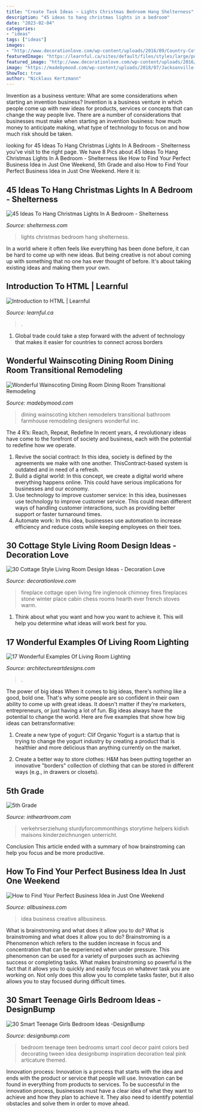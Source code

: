 ```yaml
---
title: "Create Task Ideas ~ Lights Christmas Bedroom Hang Shelterness"
description: "45 ideas to hang christmas lights in a bedroom"
date: "2023-02-04"
categories:
- "ideas"
tags: ["ideas"]
images:
- "http://www.decorationlove.com/wp-content/uploads/2016/09/Country-Cottage-Living-Room-with-Fireplace.jpg"
featuredImage: "https://learnful.ca/sites/default/files/styles/large/public/up/tutorial/cover-image/2020-06/coverimage_0.jpg?itok=n-9cwflx"
featured_image: "http://www.decorationlove.com/wp-content/uploads/2016/09/Country-Cottage-Living-Room-with-Fireplace.jpg"
image: "https://madebymood.com/wp-content/uploads/2018/07/Jacksonville-wainscoting-dining-room-Dining-Room-Transitional-with-kitchen-and-bathroom-remodelers-formal-farmhouse-photos.jpg"
ShowToc: true
author: "Nicklaus Kertzmann"
---
```



Invention as a business venture: What are some considerations when starting an invention business?
Invention is a business venture in which people come up with new ideas for products, services or concepts that can change the way people live. There are a number of considerations that businesses must make when starting an invention business: how much money to anticipate making, what type of technology to focus on and how much risk should be taken.

	

		
looking for 45 Ideas To Hang Christmas Lights In A Bedroom - Shelterness you've visit to the right page. We have 8 Pics about 45 Ideas To Hang Christmas Lights In A Bedroom - Shelterness like How to Find Your Perfect Business Idea in Just One Weekend, 5th Grade and also How to Find Your Perfect Business Idea in Just One Weekend. Here it is:
		
    
## 45 Ideas To Hang Christmas Lights In A Bedroom - Shelterness

<img loading=lazy src="https://i.shelterness.com/2011/11/15-ideas-to-hang-christmas-lights-in-a-bedroom-15.jpg" onerror="this.onerror=null;this.src='https://tse2.mm.bing.net/th?id=OIP.Vu3pqU4CbK6x8J8Rt-IZRwHaLH&amp;pid=15.1';" alt="45 Ideas To Hang Christmas Lights In A Bedroom - Shelterness">

_Source: shelterness.com_

>lights christmas bedroom hang shelterness. 

	

In a world where it often feels like everything has been done before, it can be hard to come up with new ideas. But being creative is not about coming up with something that no one has ever thought of before. It's about taking existing ideas and making them your own.

    
## Introduction To HTML | Learnful

<img loading=lazy src="https://learnful.ca/sites/default/files/styles/large/public/up/tutorial/cover-image/2020-06/coverimage_0.jpg?itok=n-9cwflx" onerror="this.onerror=null;this.src='https://tse3.mm.bing.net/th?id=OIP._9xmRk_WMk-CZR0N9_sdYgHaE6&amp;pid=15.1';" alt="Introduction to HTML | Learnful">

_Source: learnful.ca_

>. 

	

1. Global trade could take a step forward with the advent of technology that makes it easier for countries to connect across borders 

    
## Wonderful Wainscoting Dining Room Dining Room Transitional Remodeling

<img loading=lazy src="https://madebymood.com/wp-content/uploads/2018/07/Jacksonville-wainscoting-dining-room-Dining-Room-Transitional-with-kitchen-and-bathroom-remodelers-formal-farmhouse-photos.jpg" onerror="this.onerror=null;this.src='https://tse3.mm.bing.net/th?id=OIP.xicf9B0NnmdW_YLQou64hgHaE8&amp;pid=15.1';" alt="Wonderful Wainscoting Dining Room Dining Room Transitional Remodeling">

_Source: madebymood.com_

>dining wainscoting kitchen remodelers transitional bathroom farmhouse remodeling designers wonderful inc. 

	

The 4 R’s: Reach, Repeat, Redefine
In recent years, 4 revolutionary ideas have come to the forefront of society and business, each with the potential to redefine how we operate.
1. Revive the social contract: In this idea, society is defined by the agreements we make with one another. ThisContract-based system is outdated and in need of a refresh.
2. Build a digital world: In this concept, we create a digital world where everything happens online. This could have serious implications for businesses and our economy.
3. Use technology to improve customer service: In this idea, businesses use technology to improve customer service. This could mean different ways of handling customer interactions, such as providing better support or faster turnaround times. 
4. Automate work: In this idea, businesses use automation to increase efficiency and reduce costs while keeping employees on their toes.

    
## 30 Cottage Style Living Room Design Ideas - Decoration Love

<img loading=lazy src="http://www.decorationlove.com/wp-content/uploads/2016/09/Country-Cottage-Living-Room-with-Fireplace.jpg" onerror="this.onerror=null;this.src='https://tse3.mm.bing.net/th?id=OIP.BJkRKo4CjHUWSGq2IPwGBAHaJ-&amp;pid=15.1';" alt="30 Cottage Style Living Room Design Ideas - Decoration Love">

_Source: decorationlove.com_

>fireplace cottage open living fire inglenook chimney fires fireplaces stone winter place cabin chess rooms hearth ever french stoves warm. 

	

1. Think about what you want and how you want to achieve it. This will help you determine what ideas will work best for you. 

    
## 17 Wonderful Examples Of Living Room Lighting

<img loading=lazy src="https://www.architectureartdesigns.com/wp-content/uploads/2016/05/18-4-1024x670.jpg" onerror="this.onerror=null;this.src='https://tse4.mm.bing.net/th?id=OIP.GGfnTisLZB0UzJ3dBRlXoAHaE2&amp;pid=15.1';" alt="17 Wonderful Examples Of Living Room Lighting">

_Source: architectureartdesigns.com_

>. 

	

The power of big ideas
When it comes to big ideas, there's nothing like a good, bold one. That's why some people are so confident in their own ability to come up with great ideas. It doesn't matter if they're marketers, entrepreneurs, or just having a lot of fun. Big ideas always have the potential to change the world. Here are five examples that show how big ideas can betransformative:
1. Create a new type of yogurt: Clif Organic Yogurt is a startup that is trying to change the yogurt industry by creating a product that is healthier and more delicious than anything currently on the market.

2. Create a better way to store clothes: H&M has been putting together an innovative "borders" collection of clothing that can be stored in different ways (e.g., in drawers or closets).

    
## 5th Grade

<img loading=lazy src="http://www.intheartroom.com/uploads/1/2/6/7/12676612/b4ed46861e4d0b33c09ca6f834a19792.jpg" onerror="this.onerror=null;this.src='https://tse4.mm.bing.net/th?id=OIP.3JJ_YtUkNeq4Sc5iQBFr-gHaFj&amp;pid=15.1';" alt="5th Grade">

_Source: intheartroom.com_

>verkehrserziehung sturdyforcommonthings storytime helpers kidish maisons kinderzeichnungen unterricht. 

	

Conclusion
This article ended with a summary of how brainstroming can help you focus and be more productive.

    
## How To Find Your Perfect Business Idea In Just One Weekend

<img loading=lazy src="https://www.allbusiness.com/asset/2016/07/Creative-business-idea.jpg" onerror="this.onerror=null;this.src='https://tse4.mm.bing.net/th?id=OIP.MyadHfWyHiZ-9akzb6wumQHaG8&amp;pid=15.1';" alt="How to Find Your Perfect Business Idea in Just One Weekend">

_Source: allbusiness.com_

>idea business creative allbusiness. 

	

What is brainstroming and what does it allow you to do?
What is brainstroming and what does it allow you to do? Brainstroming is a Phenomenon which refers to the sudden increase in focus and concentration that can be experienced when under pressure. This phenomenon can be used for a variety of purposes such as achieving success or completing tasks. What makes brainstroming so powerful is the fact that it allows you to quickly and easily focus on whatever task you are working on. Not only does this allow you to complete tasks faster, but it also allows you to stay focused during difficult times.

    
## 30 Smart Teenage Girls Bedroom Ideas -DesignBump

<img loading=lazy src="https://designbump.com/wp-content/uploads/2014/09/teenage-girl-bedroom-ideaas-003.jpg" onerror="this.onerror=null;this.src='https://tse2.mm.bing.net/th?id=OIP.n1ZGMTXK31irc-csM-0zjQHaJ4&amp;pid=15.1';" alt="30 Smart Teenage Girls Bedroom Ideas -DesignBump">

_Source: designbump.com_

>bedroom teenage teen bedrooms smart cool decor paint colors bed decorating tween idea designbump inspiration decoration teal pink articature themed. 

	

Innovation process:
Innovation is a process that starts with the idea and ends with the product or service that people will use. Innovation can be found in everything from products to services. To be successful in the innovation process, businesses must have a clear idea of what they want to achieve and how they plan to achieve it. They also need to identify potential obstacles and solve them in order to move ahead.

